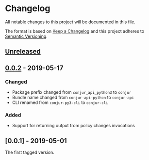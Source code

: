 # Changelog
All notable changes to this project will be documented in this file.

The format is based on [Keep a Changelog](http://keepachangelog.com/en/1.0.0/)
and this project adheres to [Semantic Versioning](http://semver.org/spec/v2.0.0.html).

## [Unreleased]

## [0.0.2] - 2019-05-17

### Changed
- Package prefix changed from `conjur_api_python3` to `conjur`
- Bundle name changed from `conjur-api-python` to `conjur-api`
- CLI renamed from `conjur-py3-cli` to `conjur-cli`

### Added
- Support for returning output from policy changes invocations

## [0.0.1] - 2019-05-01

The first tagged version.

[Unreleased]: https://github.com/conjurinc/conjur-api-python3/compare/v0.0.2...HEAD
[0.0.2]: https://github.com/conjurinc/conjur-api-python3/compare/v0.0.1...0.0.2

